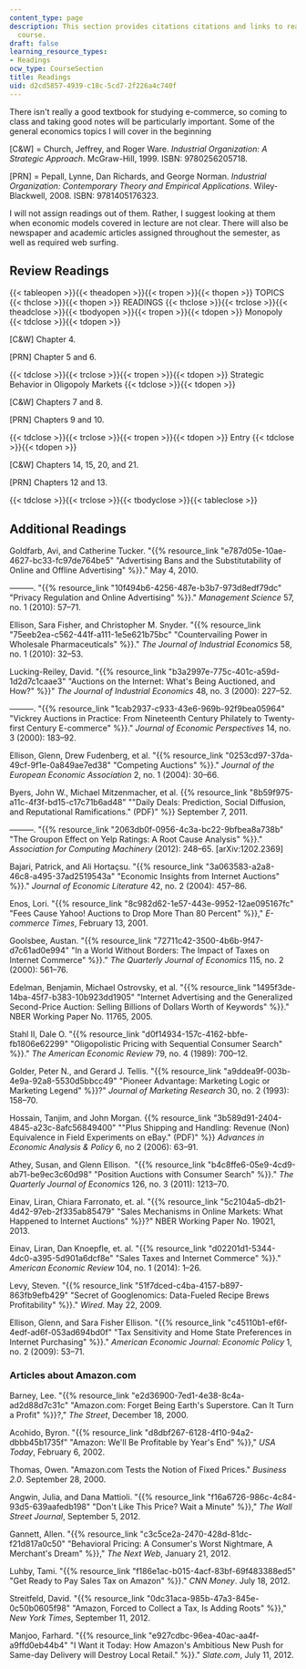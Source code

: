 ```yaml
---
content_type: page
description: This section provides citations citations and links to readings for the
  course.
draft: false
learning_resource_types:
- Readings
ocw_type: CourseSection
title: Readings
uid: d2cd5857-4939-c18c-5cd7-2f226a4c740f
---
```

There isn't really a good textbook for studying e-commerce, so coming to class and taking good notes will be particularly important. Some of the general economics topics I will cover in the beginning 

\[C&W\] = Church, Jeffrey, and Roger Ware. *Industrial Organization: A Strategic Approach*. McGraw-Hill, 1999. ISBN: 9780256205718.

\[PRN\] = Pepall, Lynne, Dan Richards, and George Norman. *Industrial Organization: Contemporary Theory and Empirical Applications*. Wiley-Blackwell, 2008. ISBN: 9781405176323.

I will not assign readings out of them. Rather, I suggest looking at them when economic models covered in lecture are not clear. There will also be newspaper and academic articles assigned throughout the semester, as well as required web surfing.

## Review Readings

{{< tableopen >}}{{< theadopen >}}{{< tropen >}}{{< thopen >}}
TOPICS
{{< thclose >}}{{< thopen >}}
READINGS
{{< thclose >}}{{< trclose >}}{{< theadclose >}}{{< tbodyopen >}}{{< tropen >}}{{< tdopen >}}
Monopoly
{{< tdclose >}}{{< tdopen >}}

\[C&W\] Chapter 4.

\[PRN\] Chapter 5 and 6.

{{< tdclose >}}{{< trclose >}}{{< tropen >}}{{< tdopen >}}
Strategic Behavior in Oligopoly Markets
{{< tdclose >}}{{< tdopen >}}

\[C&W\] Chapters 7 and 8.

\[PRN\] Chapters 9 and 10.

{{< tdclose >}}{{< trclose >}}{{< tropen >}}{{< tdopen >}}
Entry
{{< tdclose >}}{{< tdopen >}}

\[C&W\] Chapters 14, 15, 20, and 21.

\[PRN\] Chapters 12 and 13.

{{< tdclose >}}{{< trclose >}}{{< tbodyclose >}}{{< tableclose >}}

## Additional Readings

Goldfarb, Avi, and Catherine Tucker. "{{% resource_link "e787d05e-10ae-4627-bc33-fc97de764be5" "Advertising Bans and the Substitutability of Online and Offline Advertising" %}}." May 4, 2010.

———. "{{% resource_link "10f494b6-4256-487e-b3b7-973d8edf79dc" "Privacy Regulation and Online Advertising" %}}." *Management Science* 57, no. 1 (2010): 57–71.

Ellison, Sara Fisher, and Christopher M. Snyder. "{{% resource_link "75eeb2ea-c562-441f-a111-1e5e621b75bc" "Countervailing Power in Wholesale Pharmaceuticals" %}}." *The Journal of Industrial Economics* 58, no. 1 (2010): 32–53.

Lucking-Reiley, David. "{{% resource_link "b3a2997e-775c-401c-a59d-1d2d7c1caae3" "Auctions on the Internet: What's Being Auctioned, and How?" %}}" *The Journal of Industrial Economics* 48, no. 3 (2000): 227–52.

———. "{{% resource_link "1cab2937-c933-43e6-969b-92f9bea05964" "Vickrey Auctions in Practice: From Nineteenth Century Philately to Twenty-first Century E-commerce" %}}." *Journal of Economic Perspectives* 14, no. 3 (2000): 183–92.

Ellison, Glenn, Drew Fudenberg, et al. "{{% resource_link "0253cd97-37da-49cf-9f1e-0a849ae7ed38" "Competing Auctions" %}}." *Journal of the European Economic Association* 2, no. 1 (2004): 30–66.

Byers, John W., Michael Mitzenmacher, et al. {{% resource_link "8b59f975-a11c-4f3f-bd15-c17c71b6ad48" "\"Daily Deals: Prediction, Social Diffusion, and Reputational Ramifications.\" (PDF)" %}} September 7, 2011.

———. "{{% resource_link "2063db0f-0956-4c3a-bc22-9bfbea8a738b" "The Groupon Effect on Yelp Ratings: A Root Cause Analysis" %}}." *Association for Computing Machinery* (2012): 248–65. \[arXiv:1202.2369\]

Bajari, Patrick, and Ali Hortaçsu. "{{% resource_link "3a063583-a2a8-46c8-a495-37ad2519543a" "Economic Insights from Internet Auctions" %}}." *Journal of Economic Literature* 42, no. 2 (2004): 457–86.

Enos, Lori. "{{% resource_link "8c982d62-1e57-443e-9952-12ae095167fc" "Fees Cause Yahoo! Auctions to Drop More Than 80 Percent" %}}," *E-commerce Times*, February 13, 2001.

Goolsbee, Austan. "{{% resource_link "72711c42-3500-4b6b-9f47-d7c61ad0e994" "In a World Without Borders: The Impact of Taxes on Internet Commerce" %}}." *The Quarterly Journal of Economics* 115, no. 2 (2000): 561–76.

Edelman, Benjamin, Michael Ostrovsky, et al. "{{% resource_link "1495f3de-14ba-45f7-b383-10b923dd1905" "Internet Advertising and the Generalized Second-Price Auction: Selling Billions of Dollars Worth of Keywords" %}}." NBER Working Paper No. 11765, 2005.

Stahl II, Dale O. "{{% resource_link "d0f14934-157c-4162-bbfe-fb1806e62299" "Oligopolistic Pricing with Sequential Consumer Search" %}}." *The American Economic Review* 79, no. 4 (1989): 700–12.

Golder, Peter N., and Gerard J. Tellis. "{{% resource_link "a9ddea9f-003b-4e9a-92a8-5530d5bbcc49" "Pioneer Advantage: Marketing Logic or Marketing Legend" %}}?" *Journal of Marketing Research* 30, no. 2 (1993): 158–70.

Hossain, Tanjim, and John Morgan. {{% resource_link "3b589d91-2404-4845-a23c-8afc56849400" "\"Plus Shipping and Handling: Revenue (Non) Equivalence in Field Experiments on eBay.\" (PDF)" %}} *Advances in Economic Analysis & Policy* 6, no 2 (2006): 63–91.

Athey, Susan, and Glenn Ellison.  "{{% resource_link "b4c8ffe6-05e9-4cd9-ab71-be9ec3c60d98" "Position Auctions with Consumer Search" %}}." *The Quarterly Journal of Economics* 126, no. 3 (2011): 1213–70.

Einav, Liran, Chiara Farronato, et. al. "{{% resource_link "5c2104a5-db21-4d42-97eb-2f335ab85479" "Sales Mechanisms in Online Markets: What Happened to Internet Auctions" %}}?" NBER Working Paper No. 19021, 2013.

Einav, Liran, Dan Knoepfle, et. al. "{{% resource_link "d02201d1-5344-4dc0-a395-5d901a6dcf8e" "Sales Taxes and Internet Commerce" %}}." *American Economic Review* 104, no. 1 (2014): 1–26.

Levy, Steven. "{{% resource_link "51f7dced-c4ba-4157-b897-863fb9efb429" "Secret of Googlenomics: Data-Fueled Recipe Brews Profitability" %}}." *Wired*. May 22, 2009.

Ellison, Glenn, and Sara Fisher Ellison. "{{% resource_link "c45110b1-ef6f-4edf-ad6f-053ad694bd0f" "Tax Sensitivity and Home State Preferences in Internet Purchasing" %}}." *American Economic Journal: Economic Policy* 1, no. 2 (2009): 53–71.

### Articles about Amazon.com

Barney, Lee. "{{% resource_link "e2d36900-7ed1-4e38-8c4a-ad2d88d7c31c" "Amazon.com: Forget Being Earth's Superstore. Can It Turn a Profit" %}}?," *The Street*, December 18, 2000.

Acohido, Byron. "{{% resource_link "d8dbf267-6128-4f10-94a2-dbbb45b1735f" "Amazon: We'll Be Profitable by Year's End" %}}," *USA Today*, February 6, 2002.

Thomas, Owen. "Amazon.com Tests the Notion of Fixed Prices." *Business 2.0*. September 28, 2000.

Angwin, Julia, and Dana Mattioli. "{{% resource_link "f16a6726-986c-4c84-93d5-639aafedb198" "Don't Like This Price? Wait a Minute" %}}," *The Wall Street Journal*, September 5, 2012.

Gannett, Allen. "{{% resource_link "c3c5ce2a-2470-428d-81dc-f21d817a0c50" "Behavioral Pricing: A Consumer's Worst Nightmare, A Merchant's Dream" %}}," *The Next Web*, January 21, 2012.

Luhby, Tami. "{{% resource_link "f186e1ac-b015-4acf-83bf-69f483388ed5" "Get Ready to Pay Sales Tax on Amazon" %}}." *CNN Money*. July 18, 2012.

Streitfeld, David. "{{% resource_link "0dc31aca-985b-47a3-845e-0c50b0605f98" "Amazon, Forced to Collect a Tax, Is Adding Roots" %}}," *New York Times*, September 11, 2012.

Manjoo, Farhard. "{{% resource_link "e927cdbc-96ea-40ac-aa4f-a9ffd0eb44b4" "I Want it Today: How Amazon's Ambitious New Push for Same-day Delivery will Destroy Local Retail." %}}." *Slate.com*, July 11, 2012.